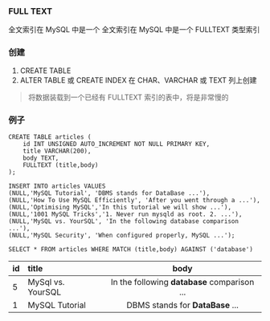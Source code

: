 ### FULL TEXT

全文索引在 MySQL 中是一个 全文索引在 MySQL 中是一个 FULLTEXT 类型索引

### 创建

1. CREATE TABLE 
2. ALTER TABLE 或 CREATE INDEX 在 CHAR、VARCHAR 或 TEXT 列上创建

> 将数据装载到一个已经有 FULLTEXT 索引的表中，将是非常慢的

### 例子

	CREATE TABLE articles (
    	id INT UNSIGNED AUTO_INCREMENT NOT NULL PRIMARY KEY,
    	title VARCHAR(200),
    	body TEXT,
    	FULLTEXT (title,body)
    );

	INSERT INTO articles VALUES
    (NULL,'MySQL Tutorial', 'DBMS stands for DataBase ...'),
    (NULL,'How To Use MySQL Efficiently', 'After you went through a ...'),
    (NULL,'Optimising MySQL','In this tutorial we will show ...'),
    (NULL,'1001 MySQL Tricks','1. Never run mysqld as root. 2. ...'),
    (NULL,'MySQL vs. YourSQL', 'In the following database comparison ...'),
    (NULL,'MySQL Security', 'When configured properly, MySQL ...');


 `SELECT * FROM articles WHERE MATCH (title,body) AGAINST ('database')`

| id | title | body |
|---|:---|:---:|
| 5 |MySql vs. YourSQL |In the following **database** comparison ...|
| 1 |MySQL Tutorial |DBMS stands for **DataBase** ...|